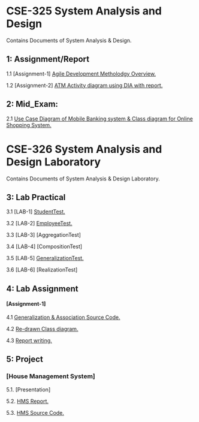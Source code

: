 # CSE-325 System Analysis and Design
Contains Documents of System Analysis & Design. 

## 1: Assignment/Report
1.1 [Assignment-1]    [Agile Development Metholodgy Overview.](https://github.com/MinulHassanLizon/System-Analysis-and-Design/blob/MinulHassanLizon-Assignment-1/Agile%20development.pdf/)

1.2 [Assignment-2]    [ATM Activity diagram using DIA with report.](https://github.com/MinulHassanLizon/System-Analysis-and-Design/blob/MinulHassanLizon-Assignment-1/ATM%20Activity%20diagram%20using%20DIA%20with%20report.pdf/)
## 2: Mid_Exam:
2.1 [Use Case Diagram of Mobile Banking system &
  Class diagram for Online Shopping System.](https://github.com/MinulHassanLizon/System-Analysis-and-Design/blob/MinulHassanLizon-Assignment-1/Mid_lizon.pdf)

# CSE-326 System Analysis and Design Laboratory 
Contains Documents of System Analysis & Design Laboratory. 

## 3: Lab Practical
3.1 [LAB-1]   [StudentTest.](https://github.com/MinulHassanLizon/System-Analysis-and-Design/tree/MinulHassanLizon-Assignment-1/Lab_1/StudentTest/)

3.2 [LAB-2]   [EmployeeTest.](https://github.com/MinulHassanLizon/System-Analysis-and-Design/tree/MinulHassanLizon-Assignment-1/Lab_2/EmployeeTest)

3.3 [LAB-3]    [AggregationTest]

3.4 [LAB-4]    [CompositionTest]

3.5 [LAB-5]     [GeneralizationTest.](https://github.com/MinulHassanLizon/System-Analysis-and-Design/tree/MinulHassanLizon-Assignment-1/Lab%205/)

3.6 [LAB-6]    [RealizationTest]


## 4: Lab Assignment
#### [Assignment-1]
4.1 [Generalization & Association Source Code.](https://github.com/MinulHassanLizon/System-Analysis-and-Design/tree/MinulHassanLizon-Assignment-1/Lab_Assignment%201/Association/)

4.2 [Re-drawn Class diagram.](https://github.com/MinulHassanLizon/System-Analysis-and-Design/blob/MinulHassanLizon-Assignment-1/Lab_Assignment%201/Class%20diagram.png)

4.3 [Report writing.](https://github.com/MinulHassanLizon/System-Analysis-and-Design/blob/MinulHassanLizon-Assignment-1/Lab_Assignment%201/Generalization%20%26%20Association.pdf/)


## 5: Project 
### [House Management System]

5.1. [Presentation]

5.2. [HMS Report.](https://github.com/MinulHassanLizon/System-Analysis-and-Design/blob/MinulHassanLizon-Assignment-1/House--Management-system/HMS%20Report%20Lizon.pdf)

5.3. [HMS Source Code.](https://github.com/MinulHassanLizon/System-Analysis-and-Design/tree/MinulHassanLizon-Assignment-1/House--Management-system/House-Rent-Management)

